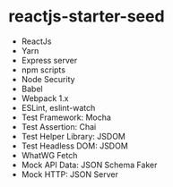 # reactjs-starter-seed


* ReactJs
* Yarn
* Express server
* npm scripts
* Node Security
* Babel
* Webpack 1.x
* ESLint, eslint-watch
* Test Framework: Mocha
* Test Assertion: Chai
* Test Helper Library: JSDOM
* Test Headless DOM: JSDOM
* WhatWG Fetch
* Mock API Data: JSON Schema Faker
* Mock HTTP: JSON Server




